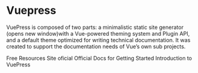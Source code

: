 # Vuepress

VuePress is composed of two parts: a minimalistic static site generator (opens new window)with a Vue-powered theming system and Plugin API, and a default theme optimized for writing technical documentation. It was created to support the documentation needs of Vue’s own sub projects.

<ResourceGroupTitle>Free Resources</ResourceGroupTitle>
<BadgeLink colorScheme='blue' badgeText='Website' href='https://vuepress.vuejs.org/'>Site oficial</BadgeLink>
<BadgeLink colorScheme='blue' badgeText='Docs' href='https://vuepress.vuejs.org/guide/getting-started.html'>Official Docs for Getting Started</BadgeLink>
<BadgeLink colorScheme='purple' badgeText='Watch' href='https://www.youtube.com/watch?v=lIv1ItUzktc'>Introduction to VuePress</BadgeLink>
